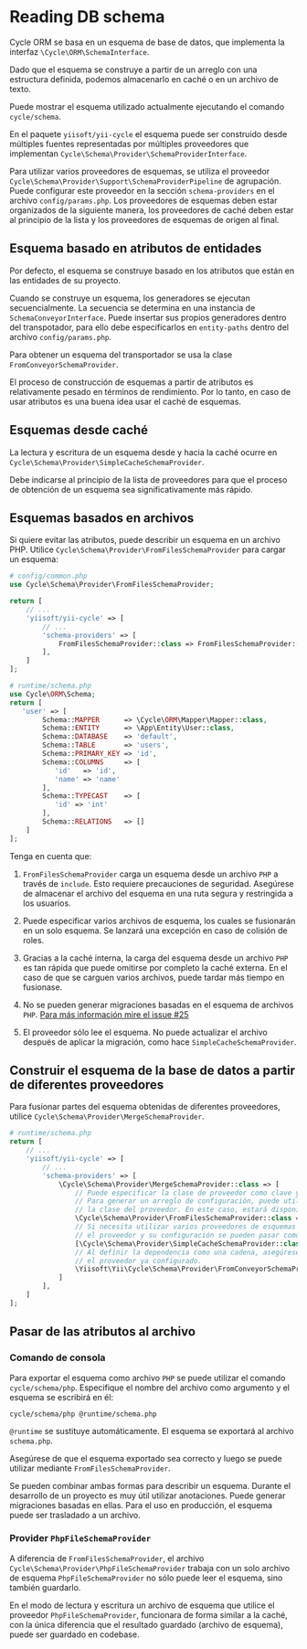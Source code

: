 # Reading DB schema

Cycle ORM se basa en un esquema de base de datos, que implementa la interfaz `\Cycle\ORM\SchemaInterface`.

Dado que el esquema se construye a partir de un arreglo con una estructura definida, podemos almacenarlo en caché o en un archivo de texto.

Puede mostrar el esquema utilizado actualmente ejecutando el comando `cycle/schema`.

En el paquete `yiisoft/yii-cycle` el esquema puede ser construido desde múltiples fuentes representadas por múltiples proveedores que implementan
`Cycle\Schema\Provider\SchemaProviderInterface`.

Para utilizar varios proveedores de esquemas, se utiliza el proveedor `Cycle\Schema\Provider\Support\SchemaProviderPipeline`
de agrupación. Puede configurar este proveedor en la sección `schema-providers` en el archivo `config/params.php`.
Los proveedores de esquemas deben estar organizados de la siguiente manera, los proveedores de caché deben estar al principio de la lista y los proveedores de esquemas de origen al final.

## Esquema basado en atributos de entidades

Por defecto, el esquema se construye basado en los atributos que están en las entidades de su proyecto.

Cuando se construye un esquema, los generadores se ejecutan secuencialmente. La secuencia se determina en una instancia de
`SchemaConveyorInterface`. Puede insertar sus propios generadores dentro del transpotador, para ello debe especificarlos en
`entity-paths` dentro del archivo `config/params.php`.

Para obtener un esquema del transportador se usa la clase `FromConveyorSchemaProvider`.

El proceso de construcción de esquemas a partir de atributos es relativamente pesado en términos de rendimiento. Por lo tanto, en caso de
usar atributos es una buena idea usar el caché de esquemas.

## Esquemas desde caché

La lectura y escritura de un esquema desde y hacia la caché ocurre en `Cycle\Schema\Provider\SimpleCacheSchemaProvider`.

Debe indicarse al principio de la lista de proveedores para que el proceso de obtención de un esquema sea significativamente más rápido.

## Esquemas basados en archivos

Si quiere evitar las atributos, puede describir un esquema en un archivo PHP.
Utilice `Cycle\Schema\Provider\FromFilesSchemaProvider` para cargar un esquema:

```php
# config/common.php
use Cycle\Schema\Provider\FromFilesSchemaProvider;

return [
    // ...
    'yiisoft/yii-cycle' => [
        // ...
        'schema-providers' => [
            FromFilesSchemaProvider::class => FromFilesSchemaProvider::config(fiels: ['@runtime/schema.php']),
        ],
    ]
];
```

```php
# runtime/schema.php
use Cycle\ORM\Schema;
return [
   'user' => [
        Schema::MAPPER      => \Cycle\ORM\Mapper\Mapper::class,
        Schema::ENTITY      => \App\Entity\User::class,
        Schema::DATABASE    => 'default',
        Schema::TABLE       => 'users',
        Schema::PRIMARY_KEY => 'id',
        Schema::COLUMNS     => [
           'id'   => 'id',
           'name' => 'name'
        ],
        Schema::TYPECAST    => [
           'id' => 'int'
        ],
        Schema::RELATIONS   => []
    ]
];
```

Tenga en cuenta que:

1. `FromFilesSchemaProvider` carga un esquema desde un archivo `PHP` a través de `include`. Esto requiere precauciones de seguridad.
   Asegúrese de almacenar el archivo del esquema en una ruta segura y restringida a los usuarios.
2. Puede especificar varios archivos de esquema, los cuales se fusionarán en un solo esquema.
Se lanzará una excepción en caso de colisión de roles.

3. Gracias a la caché interna, la carga del esquema desde un archivo `PHP` es tan rápida que puede omitirse por completo la caché externa.
En el caso de que se carguen varios archivos, puede tardar más tiempo en fusionase.
4. No se pueden generar migraciones basadas en el esquema de archivos `PHP`. [Para más información mire el issue #25](https://github.com/yiisoft/yii-cycle/issues/25)
5. El proveedor sólo lee el esquema. No puede actualizar el archivo después de aplicar la migración, como hace `SimpleCacheSchemaProvider`.

## Construir el esquema de la base de datos a partir de diferentes proveedores

Para fusionar partes del esquema obtenidas de diferentes proveedores, utilice `Cycle\Schema\Provider\MergeSchemaProvider`.

```php
# runtime/schema.php
return [
    // ...
    'yiisoft/yii-cycle' => [
        // ...
        'schema-providers' => [
            \Cycle\Schema\Provider\MergeSchemaProvider::class => [
                // Puede especificar la clase de proveedor como clave y la configuración como valor.
                // Para generar un arreglo de configuración, puede utilizar el método estático `config()` de
                // la clase del proveedor. En este caso, estará disponible el autocompletado.
                \Cycle\Schema\Provider\FromFilesSchemaProvider::class => ['files' => ['@src/schema.php']],
                // Si necesita utilizar varios proveedores de esquemas con el mismo nombre,
                // el proveedor y su configuración se pueden pasar como un arreglo de dos elementos.
                [\Cycle\Schema\Provider\SimpleCacheSchemaProvider::class, ['key' => 'cycle-schema']],
                // Al definir la dependencia como una cadena, asegúrese de que el contenedor proporciona
                // el proveedor ya configurado.
                \Yiisoft\Yii\Cycle\Schema\Provider\FromConveyorSchemaProvider::class,
            ]
        ],
    ]
];
```

## Pasar de las atributos al archivo

### Comando de consola

Para exportar el esquema como archivo `PHP` se puede utilizar el comando `cycle/schema/php`.
Especifique el nombre del archivo como argumento y el esquema se escribirá en él:

```shell
cycle/schema/php @runtime/schema.php
```

`@runtime` se sustituye automáticamente. El esquema se exportará al archivo `schema.php`.

Asegúrese de que el esquema exportado sea correcto y luego se puede utilizar mediante `FromFilesSchemaProvider`.

Se pueden combinar ambas formas para describir un esquema. Durante el desarrollo de un proyecto es muy útil utilizar anotaciones. Puede generar
migraciones basadas en ellas. Para el uso en producción, el esquema puede ser trasladado a un archivo.

### Provider `PhpFileSchemaProvider`

A diferencia de `FromFilesSchemaProvider`, el archivo `Cycle\Schema\Provider\PhpFileSchemaProvider` trabaja con un solo
archivo de esquema `PhpFileSchemaProvider` no sólo puede leer el esquema, sino también guardarlo.

En el modo de lectura y escritura un archivo de esquema que utilice el proveedor `PhpFileSchemaProvider`, funcionara de forma similar a la caché, con
la única diferencia que el resultado guardado (archivo de esquema), puede ser guardado en codebase.
